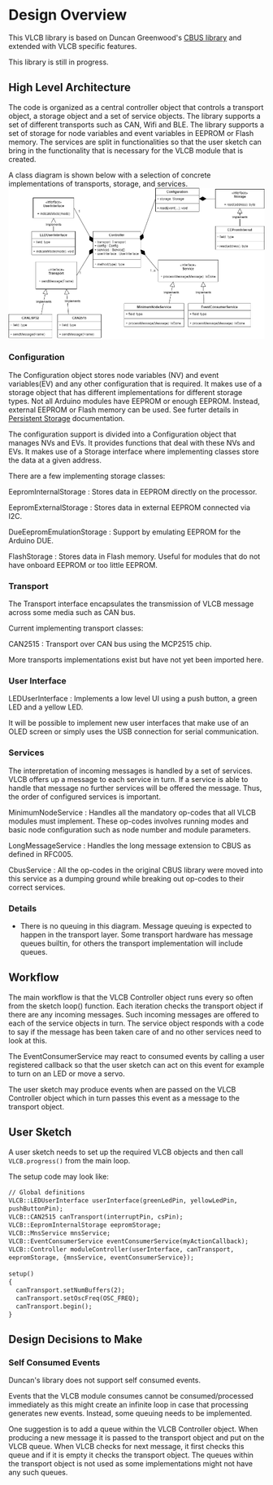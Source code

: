 # Design Overview

This VLCB library is based on Duncan Greenwood's [CBUS library](https://github.com/MERG-DEV/CBUS)
and extended with VLCB specific features.

This library is still in progress.

## High Level Architecture
The code is organized as a central controller object that controls a transport object, 
a storage object and a set of service objects.
The library supports a set of different transports such as CAN, Wifi and BLE.
The library supports a set of storage for node variables and event variables in EEPROM or Flash memory.
The services are split in functionalities so that the user sketch can bring in the functionality
that is necessary for the VLCB module that is created.

A class diagram is shown below with a selection of concrete implementations of transports, storage, 
and services.
![Class Diagram](VLCB-Arduino-Classes.png)

### Configuration
The Configuration object stores node variables (NV) and event variables(EV) and any other configuration
that is required. It makes use of a storage object that has different implementations for different
storage types. Not all Arduino modules have EEPROM or enough EEPROM. Instead, external EEPROM or
Flash memory can be used.
See furter details in [Persistent Storage](PersistentStorage.md) documentation.

The configuration support is divided into a Configuration object that manages NVs and EVs.
It provides functions that deal with these NVs and EVs. 
It makes use of a Storage interface where implementing classes store the data at a given
address.

There are a few implementing storage classes:

EepromInternalStorage
: Stores data in EEPROM directly on the processor.

EepromExternalStorage
: Stores data in external EEPROM connected via I2C.

DueEepromEmulationStorage
: Support by emulating EEPROM for the Arduino DUE.

FlashStorage
: Stores data in Flash memory. Useful for modules that do not have onboard EEPROM or too
little EEPROM.

### Transport
The Transport interface encapsulates the transmission of VLCB message across some
media such as CAN bus.

Current implementing transport classes:

CAN2515
: Transport over CAN bus using the MCP2515 chip.

More transports implementations exist but have not yet been imported here.

### User Interface

LEDUserInterface
: Implements a low level UI using a push button, a green LED and a yellow LED. 

It will be possible to implement new user interfaces that make use of an OLED screen or simply
uses the USB connection for serial communication.

### Services

The interpretation of incoming messages is handled by a set of services.
VLCB offers up a message to each service in turn. 
If a service is able to handle that message no further services will be offered the message.
Thus, the order of configured services is important.

MinimumNodeService
: Handles all the mandatory op-codes that all VLCB modules must implement. 
These op-codes involves running modes and basic node configuration such as node number and
module parameters.

LongMessageService
: Handles the long message extension to CBUS as defined in RFC005.

CbusService
: All the op-codes in the original CBUS library were moved into this service as a 
dumping ground while breaking out op-codes to their correct services.

### Details
* There is no queuing in this diagram. Message queuing is expected to happen in the transport layer.
  Some transport hardware has message queues builtin, for others the transport implementation
  will include queues.

## Workflow
The main workflow is that the VLCB Controller object runs every so often from the sketch loop() function.
Each iteration checks the transport object if there are any incoming messages. 
Such incoming messages are offered to each of the service objects in turn.
The service object responds with a code to say if the message has been taken care of and no other
services need to look at this.

The EventConsumerService may react to consumed events by calling a user registered callback so that
the user sketch can act on this event for example to turn on an LED or move a servo.

The user sketch may produce events when are passed on the VLCB Controller object which in turn passes 
this event as a message to the transport object.

## User Sketch

A user sketch needs to set up the required VLCB objects and then call ```VLCB.progress()``` from 
the main loop.

The setup code may look like:
```
// Global definitions
VLCB::LEDUserInterface userInterface(greenLedPin, yellowLedPin, pushButtonPin); 
VLCB::CAN2515 canTransport(interruptPin, csPin); 
VLCB::EepromInternalStorage eepromStorage;
VLCB::MnsService mnsService;
VLCB::EventConsumerService eventConsumerService(myActionCallback);
VLCB::Controller moduleController(userInterface, canTransport, eepromStorage, {mnsService, eventConsumerService});

setup()
{
  canTransport.setNumBuffers(2);
  canTransport.setOscFreq(OSC_FREQ);
  canTransport.begin();
}
```

## Design Decisions to Make

### Self Consumed Events
Duncan's library does not support self consumed events. 

Events that the VLCB module consumes cannot be consumed/processed immediately as this might 
create an infinite loop in case that processing generates new events.
Instead, some queuing needs to be implemented. 

One suggestion is to add a queue within the VLCB Controller object.
When producing a new message it is passed to the transport object and put on the VLCB queue. 
When VLCB checks for next message, it first checks this queue and if it is empty it checks 
the transport object. 
The queues within the transport object is not used as some implementations might not have 
any such queues.
